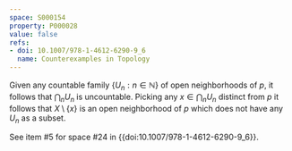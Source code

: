 ```yaml
---
space: S000154
property: P000028
value: false
refs:
- doi: 10.1007/978-1-4612-6290-9_6
  name: Counterexamples in Topology
---
```


Given any countable family $\{ U_n : n \in \mathbb{N} \}$ of open neighborhoods of $p$, it follows that $\bigcap_n U_n$ is uncountable. Picking any $x \in \bigcap_n U_n$ distinct from $p$ it follows that $X \setminus \{ x \}$ is an open neighborhood of $p$ which does not have any $U_n$ as a subset.

See item #5 for space #24 in {{doi:10.1007/978-1-4612-6290-9_6}}.
